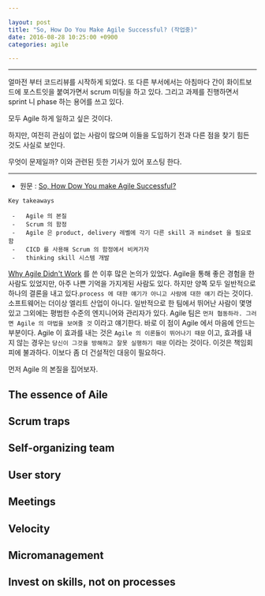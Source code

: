 ```yaml
---

layout: post 
title: "So, How Do You Make Agile Successful? (작업중)" 
date: 2016-08-28 10:25:00 +0900
categories: agile

---
```


<hr/>

얼마전 부터 코드리뷰를 시작하게 되었다. 또 다른 부서에서는 아침마다 간이 화이트보드에 포스트잇을 붙여가면서 scrum 미팅을 하고 있다. 
그리고 과제를 진행하면서 sprint 니 phase 하는 용어를 쓰고 있다.

모두 Agile 하게 일하고 싶은 것이다.

하지만, 여전히 관심이 없는 사람이 많으며 이들을 도입하기 전과 다른 점을 찾기 힘든 것도 사실로 보인다.

무엇이 문제일까? 이와 관련된 듯한 기사가 있어 포스팅 한다.

<hr/>

-	원문 : [So, How Dow You make Agile Successful?](https://www.infoq.com/articles/how-make-agile-successful?utm_source=infoq&utm_medium=popular_widget&utm_campaign=popular_content_list&utm_content=homepage)

```
Key takeaways

 -   Agile 의 본질
 -   Scrum 의 함정
 -   Agile 은 product, delivery 레벨에 각기 다른 skill 과 mindset 을 필요로 함
 -   CICD 를 사용해 Scrum 의 함정에서 비켜가자
 -   thinking skill 시스템 개발
```

[Why Agile Didn't Work](https://www.infoq.com/articles/agile-didnt-work) 를 쓴 이후 많은 논의가 있었다. 
Agile을 통해 좋은 경험을 한 사람도 있었지만, 아주 나쁜 기억을 가지게된 사람도 있다. 
하지만 양쪽 모두 일반적으로 하나의 결론을 내고 있다.`process 에 대한 얘기가 아니고 사람에 대한 얘기` 라는 것이다.
소프트웨어는 더이상 엘리트 산업이 아니다. 일반적으로 한 팀에서 뛰어난 사람이 몇명 있고 그외에는 평범한 수준의 엔지니어와 관리자가 있다. 
Agile 팀은 `먼저 협동하라. 그러면 Agile 의 마법을 보여줄 것` 이라고 얘기한다. 
바로 이 점이 Agile 에서 마음에 안드는 부분이다. Agile 이 효과를 내는 것은 `Agile 의 이론들이 뛰어나기 때문` 이고, 
효과를 내지 않는 경우는 `당신이 그것을 방해하고 잘못 실행하기 때문` 이라는 것이다. 
이것은 책임회피에 불과하다. 이보다 좀 더 건설적인 대응이 필요하다.

먼저 Agile 의 본질을 집어보자.

The essence of Aile
-------------------




Scrum traps
-----------

Self-organizing team
--------------------

User story
----------

Meetings
--------

Velocity
--------

Micromanagement
---------------

Invest on skills, not on processes
----------------------------------
